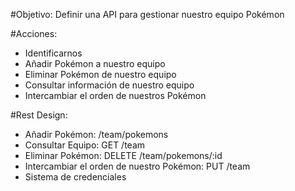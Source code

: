 #Objetivo: 
Definir una API para gestionar nuestro equipo Pokémon

#Acciones:
- Identificarnos
- Añadir Pokémon a nuestro equipo
- Eliminar Pokémon de nuestro equipo
- Consultar información de nuestro equipo
- Intercambiar el orden de nuestros Pokémon

#Rest Design:
- Añadir Pokémon: /team/pokemons
- Consultar Equipo: GET /team
- Eliminar Pokémon: DELETE /team/pokemons/:id
- Intercambiar el orden de nuestro Pokémon: PUT /team 
- Sistema de credenciales